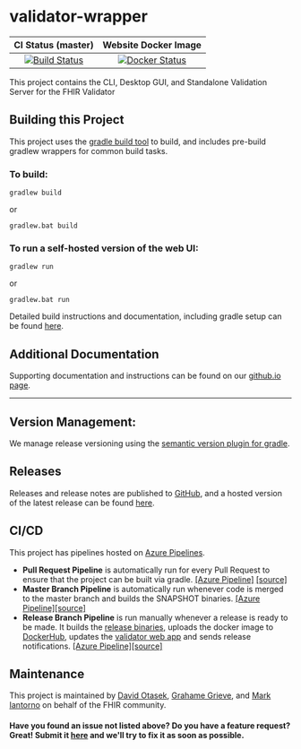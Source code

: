 # validator-wrapper


| CI Status (master) | Website Docker Image |
| :---: | :---: |
| [![Build Status][Badge-AzureMasterPipeline]][Link-AzureMasterPipeline] | [![Docker Status][Badge-DockerHub]][Link-DockerHub] |


This project contains the CLI, Desktop GUI, and Standalone Validation Server for the FHIR Validator

## Building this Project

This project uses the [gradle build tool][Link-GradleWebpage] to build, and includes pre-build gradlew wrappers for common build tasks. 

### To build:

```
gradlew build
```

or 

```
gradlew.bat build
```

### To run a self-hosted version of the web UI:

```
gradlew run
```

or

```
gradlew.bat run
```

Detailed build instructions and documentation, including gradle setup can be found [here][Link-GithubIOBuilding].

## Additional Documentation
Supporting documentation and instructions can be found on our [github.io page][Link-GithubIO].

---
## Version Management:
We manage release versioning using the [semantic version plugin for gradle][Link-SemanticVersionPlugin]. 


## Releases

Releases and release notes are published to [GitHub][Link-GithubReleases], and a hosted version of the latest release can be found [here][Link-ValidatorWebsite].

## CI/CD

This project has pipelines hosted on [Azure Pipelines][Link-AzureProject]. 

* **Pull Request Pipeline** is automatically run for every Pull Request to ensure that the project can be built via gradle. [[Azure Pipeline]][Link-AzurePullRequestPipeline] [[source]](pull-request-pipeline.yml)
* **Master Branch Pipeline** is automatically run whenever code is merged to the master branch and builds the SNAPSHOT binaries. [[Azure Pipeline]][Link-AzureMasterPipeline][[source]](master-branch-pipeline.yml)
* **Release Branch Pipeline** is run manually whenever a release is ready to be made. It builds the [release binaries](#releases), uploads the docker image to [DockerHub][Link-DockerHub], updates the [validator web app][Link-ValidatorWebsite] and sends release notifications. [[Azure Pipeline]][Link-AzureReleasePipeline][[source]](release-branch-pipeline.yml)


## Maintenance
This project is maintained by [David Otasek][Link-davidGithub], [Grahame Grieve][Link-grahameGithub], and [Mark Iantorno][Link-markGithub] on behalf of the FHIR community.

#### Have you found an issue not listed above? Do you have a feature request? Great! Submit it [here][Link-GithubIssues] and we'll try to fix it as soon as possible.


[Link-DockerHub]: https://hub.docker.com/repository/docker/markiantorno/validator-wrapper/general


[Link-GithubCoreLatestRelease]: https://github.com/hapifhir/org.hl7.fhir.core/releases/latest
[Link-GithubReleases]: https://github.com/hapifhir/org.hl7.fhir.validator-wrapper/releases
[Link-GithubIssues]: https://github.com/hapifhir/org.hl7.fhir.validator-wrapper/issues
[Link-GradleWebpage]: https://gradle.org/
[Link-GradleKotlinDSLPrimer]: https://docs.gradle.org/current/userguide/kotlin_dsl.html
[Link-GradleInstall]: https://gradle.org/install/
[Link-GradleWrapper]: https://docs.gradle.org/current/userguide/gradle_wrapper.html
[Link-ValidatorConfluence]: https://confluence.hl7.org/display/FHIR/Using+the+FHIR+Validator
[Link-SemanticVersionPlugin]: https://github.com/ethauvin/semver-gradle

[Link-ValidatorWebsite]: https://validator.fhir.org/

[Link-GithubIO]: https://hl7.github.io/docs/validator-wrapper
[Link-GithubIOBuilding]: https://hl7.github.io/docs/validator-wrapper/building

[Link-AzureProject]: https://dev.azure.com/fhir-pipelines/validator-wrapper
[Badge-AzureMasterPipeline]: https://dev.azure.com/fhir-pipelines/validator-wrapper/_apis/build/status/Master%20Branch%20Pipeline?branchName=master
[Link-AzureMasterPipeline]: https://dev.azure.com/fhir-pipelines/validator-wrapper/_build?definitionId=38
[Link-AzurePullRequestPipeline]: https://dev.azure.com/fhir-pipelines/validator-wrapper/_build?definitionId=39
[Link-AzureReleasePipeline]: https://dev.azure.com/fhir-pipelines/validator-wrapper/_build?definitionId=40

[Badge-DockerHub]: https://img.shields.io/docker/v/markiantorno/validator-wrapper

[Link-davidGithub]: https://github.com/dotasek
[Link-grahameGithub]: https://github.com/grahamegrieve
[Link-markGithub]: https://github.com/markiantorno
